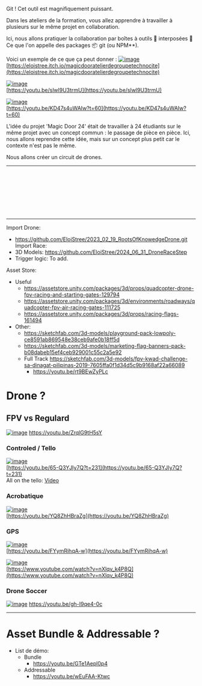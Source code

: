 

Git ! Cet outil est magnifiquement puissant.

Dans les ateliers de la formation, vous allez apprendre à travailler à plusieurs sur le même projet en collaboration.

Ici, nous allons pratiquer la collaboration par boîtes à outils 🧰 interposées 🙌
Ce que l'on appelle des packages 📦 git (ou NPM**).  

Voici un exemple de ce que ça peut donner :
[![image](https://github.com/EloiStree/2024_07_01_HelloUnityDroneSoccerMons/assets/20149493/4722baca-4749-4eb2-b12b-f372384859a6)](https://eloistree.itch.io/magicdooratelierdegroupetechnocite)  
[https://eloistree.itch.io/magicdooratelierdegroupetechnocite](https://eloistree.itch.io/magicdooratelierdegroupetechnocite)

[![image](https://github.com/EloiStree/2024_07_01_HelloUnityDroneSoccerMons/assets/20149493/339b018f-91fc-4116-a7af-dfaf606fb2b1)](https://youtu.be/slwl9U3trmU)    
[https://youtu.be/slwl9U3trmU](https://youtu.be/slwl9U3trmU)

[![image](https://github.com/EloiStree/2024_07_01_HelloUnityDroneSoccerMons/assets/20149493/2a3b8697-4c52-49d5-8717-5cebd967473e)](https://youtu.be/KD47s4uWAIw?t=60)  
[https://youtu.be/KD47s4uWAIw?t=60](https://youtu.be/KD47s4uWAIw?t=60)

L'idée du projet 'Magic Door 24' était de travailler à 24 étudiants sur le même projet avec un concept commun : le passage de pièce en pièce.
Ici, nous allons reprendre cette idée, mais sur un concept plus petit car le contexte n'est pas le même.

Nous allons créer un circuit de drones.



--------------------------

```









```
--------------------------




Import Drone: 
- https://github.com/EloiStree/2023_02_19_RootsOfKnowedgeDrone.git
Import Race:
- 3D Models: https://github.com/EloiStree/2024_06_31_DroneRaceStep
- Trigger logic: To add.

Asset Store: 
- Useful
  - https://assetstore.unity.com/packages/3d/props/quadcopter-drone-fpv-racing-and-starting-gates-129794
  - https://assetstore.unity.com/packages/3d/environments/roadways/quadcopter-fpv-air-racing-gates-111725
  - https://assetstore.unity.com/packages/3d/props/racing-flags-161494
- Other:
  - https://sketchfab.com/3d-models/playground-pack-lowpoly-ce8591ab869548e38ceb9afe0b18ff5d
  - https://sketchfab.com/3d-models/marketing-flag-banners-pack-b08dabeb15ef4ceb929001c55c2a5e92
  - Full Track https://sketchfab.com/3d-models/fpv-kwad-challenge-sa-dinagat-pilipinas-2019-7605ffa0f1d34d5c9b9168af22a66089
    - https://youtu.be/rt9BEwZyPLc 





# Drone ?

## FPV vs Regulard

[![image](https://github.com/EloiStree/2024_07_01_HelloUnityDroneSoccerMons/assets/20149493/2831b807-ce27-463d-84df-3836c60cc387)](https://youtu.be/ZrqlG9tH5sY)
https://youtu.be/ZrqlG9tH5sY

### Controled / Tello

[![image](https://github.com/EloiStree/2024_07_01_HelloUnityDroneSoccerMons/assets/20149493/cb07b83b-abbf-49e2-8c9f-c2f613f4832a)](https://youtu.be/65-Q3YJIy7Q?t=231)  
[https://youtu.be/65-Q3YJIy7Q?t=231](https://youtu.be/65-Q3YJIy7Q?t=231)  
All on the tello: [Video](https://youtu.be/hpwrYP1_txY?t=1)   

### Acrobatique

[![image](https://github.com/EloiStree/2024_07_01_HelloUnityDroneSoccerMons/assets/20149493/c293e6ad-1ceb-4c7a-98ff-d1ebad3b5a75)](https://youtu.be/YQ8ZhHBraZg)  
[https://youtu.be/YQ8ZhHBraZg](https://youtu.be/YQ8ZhHBraZg)  

### GPS

[![image](https://github.com/EloiStree/2024_07_01_HelloUnityDroneSoccerMons/assets/20149493/3d7f21d8-d05a-4559-9b43-1b1129576195)](https://youtu.be/FYymRihqA-w)  
[https://youtu.be/FYymRihqA-w](https://youtu.be/FYymRihqA-w)  

[![image](https://github.com/EloiStree/2024_07_01_HelloUnityDroneSoccerMons/assets/20149493/39c3617c-5686-44ac-8786-1e2fc69e9192)](https://www.youtube.com/watch?v=nXlqv_k4P8Q)  
[https://www.youtube.com/watch?v=nXlqv_k4P8Q](https://www.youtube.com/watch?v=nXlqv_k4P8Q)  


### Drone Soccer

[![image](https://github.com/EloiStree/2024_07_01_HelloUnityDroneSoccerMons/assets/20149493/31531a0d-5007-4d07-8e47-c55313b6b285)](https://youtu.be/gh-I9qe4-0c)
https://youtu.be/gh-I9qe4-0c



------------


# Asset Bundle & Addressable ?

- List de démo:
  - Bundle
    - https://youtu.be/GTe1Aepl0p4
  - Addressable
    - https://youtu.be/wEuFAA-Ktwc
